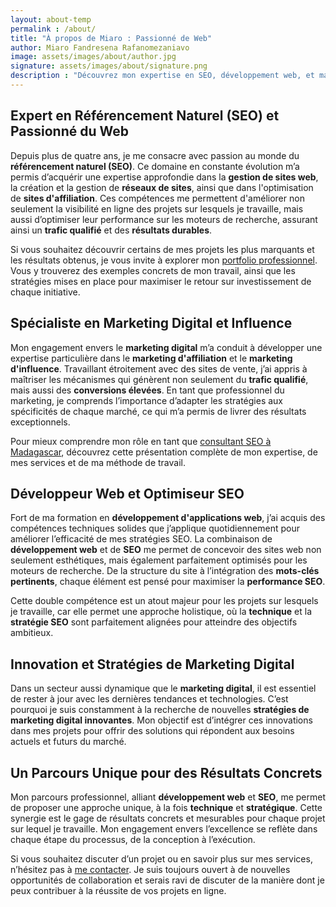 ```yaml
---
layout: about-temp
permalink : /about/
title: "À propos de Miaro : Passionné de Web"
author: Miaro Fandresena Rafanomezaniavo
image: assets/images/about/author.jpg
signature: assets/images/about/signature.png
description : "Découvrez mon expertise en SEO, développement web, et marketing digital. Fort d'une expérience de plus de 4 ans, je combine technique et stratégie pour des résultats concrets."
---
```

 
## Expert en Référencement Naturel (SEO) et Passionné du Web

Depuis plus de quatre ans, je me consacre avec passion au monde du **référencement naturel (SEO)**. Ce domaine en constante évolution m’a permis d’acquérir une expertise approfondie dans la **gestion de sites web**, la création et la gestion de **réseaux de sites**, ainsi que dans l'optimisation de **sites d'affiliation**. Ces compétences me permettent d'améliorer non seulement la visibilité en ligne des projets sur lesquels je travaille, mais aussi d’optimiser leur performance sur les moteurs de recherche, assurant ainsi un **trafic qualifié** et des **résultats durables**.

Si vous souhaitez découvrir certains de mes projets les plus marquants et les résultats obtenus, je vous invite à explorer mon [portfolio professionnel](https://miarofandresena.github.io/portfolio). Vous y trouverez des exemples concrets de mon travail, ainsi que les stratégies mises en place pour maximiser le retour sur investissement de chaque initiative.

## Spécialiste en Marketing Digital et Influence

Mon engagement envers le **marketing digital** m’a conduit à développer une expertise particulière dans le **marketing d'affiliation** et le **marketing d'influence**. Travaillant étroitement avec des sites de vente, j’ai appris à maîtriser les mécanismes qui génèrent non seulement du **trafic qualifié**, mais aussi des **conversions élevées**. En tant que professionnel du marketing, je comprends l’importance d’adapter les stratégies aux spécificités de chaque marché, ce qui m’a permis de livrer des résultats exceptionnels.

Pour mieux comprendre mon rôle en tant que [consultant SEO à Madagascar](https://miarofandresena.github.io/2024/07/23/consultant-seo-a-madagascar/), découvrez cette présentation complète de mon expertise, de mes services et de ma méthode de travail.

## Développeur Web et Optimiseur SEO

Fort de ma formation en **développement d'applications web**, j’ai acquis des compétences techniques solides que j’applique quotidiennement pour améliorer l’efficacité de mes stratégies SEO. La combinaison de **développement web** et de **SEO** me permet de concevoir des sites web non seulement esthétiques, mais également parfaitement optimisés pour les moteurs de recherche. De la structure du site à l’intégration des **mots-clés pertinents**, chaque élément est pensé pour maximiser la **performance SEO**.

Cette double compétence est un atout majeur pour les projets sur lesquels je travaille, car elle permet une approche holistique, où la **technique** et la **stratégie SEO** sont parfaitement alignées pour atteindre des objectifs ambitieux.

## Innovation et Stratégies de Marketing Digital

Dans un secteur aussi dynamique que le **marketing digital**, il est essentiel de rester à jour avec les dernières tendances et technologies. C’est pourquoi je suis constamment à la recherche de nouvelles **stratégies de marketing digital innovantes**. Mon objectif est d’intégrer ces innovations dans mes projets pour offrir des solutions qui répondent aux besoins actuels et futurs du marché.

## Un Parcours Unique pour des Résultats Concrets

Mon parcours professionnel, alliant **développement web** et **SEO**, me permet de proposer une approche unique, à la fois **technique** et **stratégique**. Cette synergie est le gage de résultats concrets et mesurables pour chaque projet sur lequel je travaille. Mon engagement envers l’excellence se reflète dans chaque étape du processus, de la conception à l’exécution.

Si vous souhaitez discuter d’un projet ou en savoir plus sur mes services, n’hésitez pas à [me contacter](https://miarofandresena.github.io/contact). Je suis toujours ouvert à de nouvelles opportunités de collaboration et serais ravi de discuter de la manière dont je peux contribuer à la réussite de vos projets en ligne.
